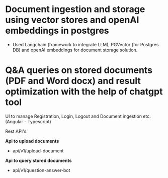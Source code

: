 # Document ingestion and storage using vector stores and openAI embeddings in postgres
  - Used Langchain (framework to integrate LLM), PGVector (for Postgres DB)  and openAI embeddings for document storage solution.
# Q&A queries on stored documents (PDF and Word docx) and result optimization with the help of chatgpt tool
UI to manage Registration, Login, Logout and Document ingestion etc. (Angular - Typescript)

Rest API's:

  **Api to upload documents**
  - api/v1/upload-document
    
  **Api to query stored documents**
  - api/v1/question-answer-bot
